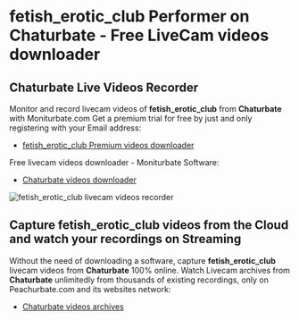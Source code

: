 # fetish_erotic_club Performer on Chaturbate - Free LiveCam videos downloader

## Chaturbate Live Videos Recorder

Monitor and record livecam videos of **fetish_erotic_club** from **Chaturbate** with Moniturbate.com
Get a premium trial for free by just and only registering with your Email address:
* [fetish_erotic_club Premium videos downloader](https://moniturbate.com/request-demo-licence-key.html)

Free livecam videos downloader - Moniturbate Software:
* [Chaturbate videos downloader](https://moniturbate.com/moniturbate-download-software.html)

![fetish_erotic_club livecam videos recorder](https://peachurnet.com/templates/moniturbate-software.png)


## Capture fetish_erotic_club videos from the Cloud and watch your recordings on Streaming

Without the need of downloading a software, capture **fetish_erotic_club** livecam videos from **Chaturbate** 100% online.
Watch Livecam archives from **Chaturbate** unlimitedly from thousands of existing recordings, only on Peachurbate.com and its websites network:
* [Chaturbate videos archives](https://peachurnet.com/)